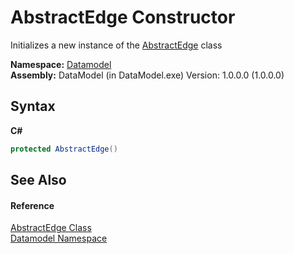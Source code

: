 # AbstractEdge Constructor 
 

Initializes a new instance of the <a href="79bacc09-335c-e7dc-c825-8c9dcb8ae25b">AbstractEdge</a> class

**Namespace:**&nbsp;<a href="a489f29d-64b3-9193-8c03-5c66a32a78aa">Datamodel</a><br />**Assembly:**&nbsp;DataModel (in DataModel.exe) Version: 1.0.0.0 (1.0.0.0)

## Syntax

**C#**<br />
``` C#
protected AbstractEdge()
```


## See Also


#### Reference
<a href="79bacc09-335c-e7dc-c825-8c9dcb8ae25b">AbstractEdge Class</a><br /><a href="a489f29d-64b3-9193-8c03-5c66a32a78aa">Datamodel Namespace</a><br />